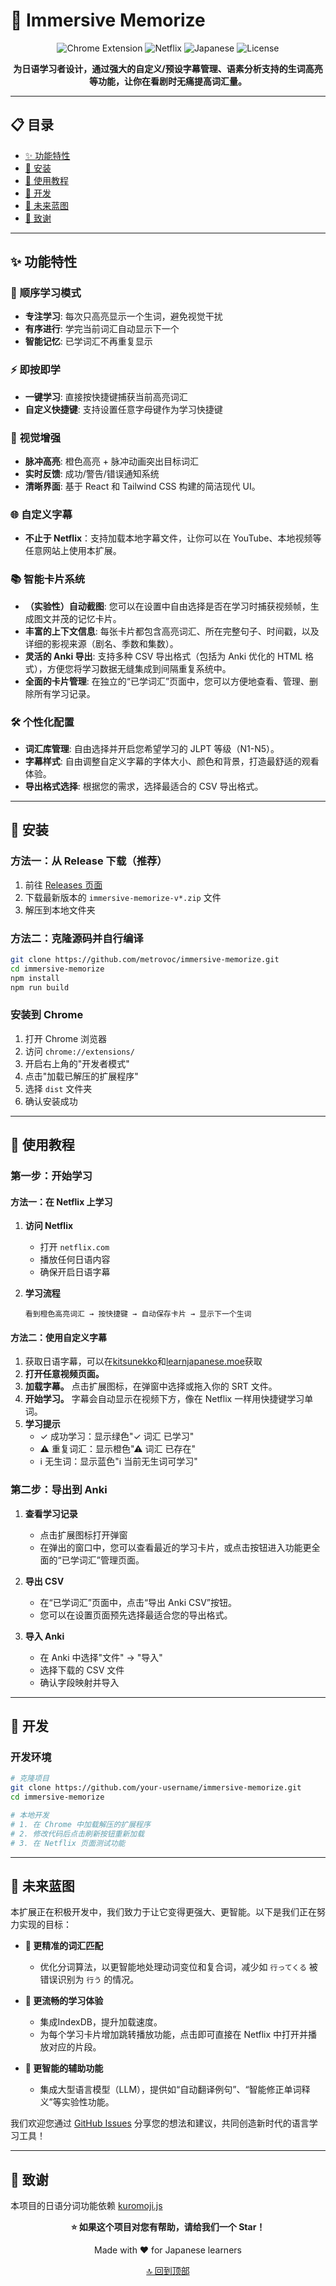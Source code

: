 # 🎯 Immersive Memorize

<div align="center">

![Chrome Extension](https://img.shields.io/badge/Chrome-Extension-4285F4?style=for-the-badge&logo=googlechrome&logoColor=white)
![Netflix](https://img.shields.io/badge/Netflix-Compatible-E50914?style=for-the-badge&logo=netflix&logoColor=white)
![Japanese](https://img.shields.io/badge/Language-Japanese-FF6B6B?style=for-the-badge)
![License](https://img.shields.io/badge/License-MIT-00D9FF?style=for-the-badge)

**为日语学习者设计，通过强大的自定义/预设字幕管理、语素分析支持的生词高亮等功能，让你在看剧时无痛提高词汇量。**

</div>

---

## 📋 目录

- [✨ 功能特性](#-功能特性)
- [🚀 安装](#-安装)
- [📖 使用教程](#-使用教程)
- [🔧 开发](#-开发)
- [📅 未来蓝图](#-未来蓝图)
- [🙏 致谢](#-致谢)

---

## ✨ 功能特性

### 🎯 **顺序学习模式**

- **专注学习**: 每次只高亮显示一个生词，避免视觉干扰
- **有序进行**: 学完当前词汇自动显示下一个
- **智能记忆**: 已学词汇不再重复显示

### ⚡ **即按即学**

- **一键学习**: 直接按快捷键捕获当前高亮词汇
- **自定义快捷键**: 支持设置任意字母键作为学习快捷键

### 🎨 **视觉增强**

- **脉冲高亮**: 橙色高亮 + 脉冲动画突出目标词汇
- **实时反馈**: 成功/警告/错误通知系统
- **清晰界面**: 基于 React 和 Tailwind CSS 构建的简洁现代 UI。

### 🌐 **自定义字幕**

- **不止于 Netflix**：支持加载本地字幕文件，让你可以在 YouTube、本地视频等任意网站上使用本扩展。

### 📚 **智能卡片系统**

- **（实验性）自动截图**: 您可以在设置中自由选择是否在学习时捕获视频帧，生成图文并茂的记忆卡片。
- **丰富的上下文信息**: 每张卡片都包含高亮词汇、所在完整句子、时间戳，以及详细的影视来源（剧名、季数和集数）。
- **灵活的 Anki 导出**: 支持多种 CSV 导出格式（包括为 Anki 优化的 HTML 格式），方便您将学习数据无缝集成到间隔重复系统中。
- **全面的卡片管理**: 在独立的“已学词汇”页面中，您可以方便地查看、管理、删除所有学习记录。

### 🛠️ **个性化配置**

- **词汇库管理**: 自由选择并开启您希望学习的 JLPT 等级（N1-N5）。
- **字幕样式**: 自由调整自定义字幕的字体大小、颜色和背景，打造最舒适的观看体验。
- **导出格式选择**: 根据您的需求，选择最适合的 CSV 导出格式。

---

## 🚀 安装

### 方法一：从 Release 下载（推荐）

1. 前往 [Releases 页面](https://github.com/metrovoc/immersive-memorize/releases)
2. 下载最新版本的 `immersive-memorize-v*.zip` 文件
3. 解压到本地文件夹

### 方法二：克隆源码并自行编译

```bash
git clone https://github.com/metrovoc/immersive-memorize.git
cd immersive-memorize
npm install
npm run build
```

### 安装到 Chrome

1. 打开 Chrome 浏览器
2. 访问 `chrome://extensions/`
3. 开启右上角的"开发者模式"
4. 点击"加载已解压的扩展程序"
5. 选择 `dist` 文件夹
6. 确认安装成功

---

## 📖 使用教程

### 第一步：开始学习

#### **方法一：在 Netflix 上学习**

1. **访问 Netflix**
   - 打开 `netflix.com`
   - 播放任何日语内容
   - 确保开启日语字幕

2. **学习流程**

   ```
   看到橙色高亮词汇 → 按快捷键 → 自动保存卡片 → 显示下一个生词
   ```

#### **方法二：使用自定义字幕**

1. 获取日语字幕，可以在[kitsunekko](https://kitsunekko.net/)和[learnjapanese.moe](https://learnjapanese.moe/kitsubackup.html#/ja)获取
2. **打开任意视频页面。**
3. **加载字幕。** 点击扩展图标，在弹窗中选择或拖入你的 SRT 文件。
4. **开始学习。** 字幕会自动显示在视频下方，像在 Netflix 一样用快捷键学习单词。
5. **学习提示**
   - ✓ 成功学习：显示绿色"✓ 词汇 已学习"
   - ⚠ 重复词汇：显示橙色"⚠ 词汇 已存在"
   - ℹ 无生词：显示蓝色"ℹ 当前无生词可学习"

### 第二步：导出到 Anki

1. **查看学习记录**
   - 点击扩展图标打开弹窗
   - 在弹出的窗口中，您可以查看最近的学习卡片，或点击按钮进入功能更全面的“已学词汇”管理页面。

2. **导出 CSV**
   - 在“已学词汇”页面中，点击“导出 Anki CSV”按钮。
   - 您可以在设置页面预先选择最适合您的导出格式。

3. **导入 Anki**
   - 在 Anki 中选择"文件" → "导入"
   - 选择下载的 CSV 文件
   - 确认字段映射并导入

---

## 🔧 开发

### 开发环境

```bash
# 克隆项目
git clone https://github.com/your-username/immersive-memorize.git
cd immersive-memorize

# 本地开发
# 1. 在 Chrome 中加载解压的扩展程序
# 2. 修改代码后点击刷新按钮重新加载
# 3. 在 Netflix 页面测试功能
```

---

## 📅 未来蓝图

本扩展正在积极开发中，我们致力于让它变得更强大、更智能。以下是我们正在努力实现的目标：

- **🎯 更精准的词汇匹配**
  - 优化分词算法，以更智能地处理动词变位和复合词，减少如 `行ってくる` 被错误识别为 `行う` 的情况。

- **🚀 更流畅的学习体验**
  - 集成IndexDB，提升加载速度。
  - 为每个学习卡片增加跳转播放功能，点击即可直接在 Netflix 中打开并播放对应的片段。

- **🧠 更智能的辅助功能**
  - 集成大型语言模型（LLM），提供如“自动翻译例句”、“智能修正单词释义”等实验性功能。

我们欢迎您通过 [GitHub Issues](https://github.com/metrovoc/immersive-memorize/issues) 分享您的想法和建议，共同创造新时代的语言学习工具！

---

## 🙏 致谢

本项目的日语分词功能依赖 [kuromoji.js](https://github.com/patdx/kuromoji.js)

<div align="center">

**⭐ 如果这个项目对您有帮助，请给我们一个 Star！**

Made with ❤️ for Japanese learners

[🔝 回到顶部](#-immersive-memorize)

</div>
